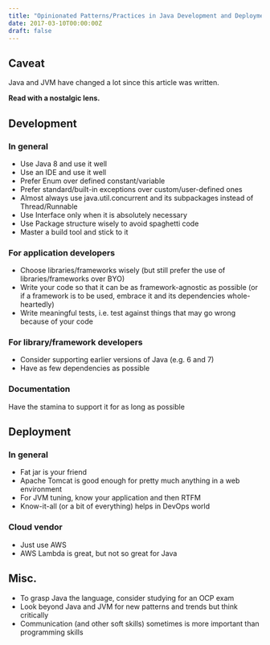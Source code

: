 ```yaml
---
title: "Opinionated Patterns/Practices in Java Development and Deployment"
date: 2017-03-10T00:00:00Z
draft: false
---
```


## Caveat
Java and JVM have changed a lot since this article was written. 

**Read with a nostalgic lens.**

## Development

### In general
- Use Java 8 and use it well
- Use an IDE and use it well
- Prefer Enum over defined constant/variable
- Prefer standard/built-in exceptions over custom/user-defined ones
- Almost always use java.util.concurrent and its subpackages instead of Thread/Runnable
- Use Interface only when it is absolutely necessary
- Use Package structure wisely to avoid spaghetti code
- Master a build tool and stick to it

### For application developers
- Choose libraries/frameworks wisely (but still prefer the use of libraries/frameworks over BYO)
- Write your code so that it can be as framework-agnostic as possible (or if a framework is to be used, embrace it and its dependencies whole-heartedly)
- Write meaningful tests, i.e. test against things that may go wrong because of your code

### For library/framework developers
- Consider supporting earlier versions of Java (e.g. 6 and 7)
- Have as few dependencies as possible 

### Documentation
Have the stamina to support it for as long as possible

## Deployment

### In general
- Fat jar is your friend
- Apache Tomcat is good enough for pretty much anything in a web environment
- For JVM tuning, know your application and then RTFM
- Know-it-all (or a bit of everything) helps in DevOps world

### Cloud vendor
- Just use AWS
- AWS Lambda is great, but not so great for Java

## Misc.
- To grasp Java the language, consider studying for an OCP exam
- Look beyond Java and JVM for new patterns and trends but think critically
- Communication (and other soft skills) sometimes is more important than programming skills
